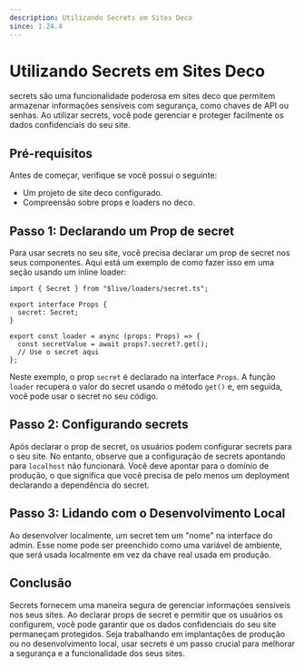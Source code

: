 ```yaml
---
description: Utilizando Secrets em Sites Deco
since: 1.24.4
---
```


# Utilizando Secrets em Sites Deco

secrets são uma funcionalidade poderosa em sites deco que permitem armazenar informações sensíveis com segurança, como chaves de API ou senhas. Ao utilizar secrets, você pode gerenciar e proteger facilmente os dados confidenciais do seu site.

## Pré-requisitos

Antes de começar, verifique se você possui o seguinte:

- Um projeto de site deco configurado.
- Compreensão sobre props e loaders no deco.

## Passo 1: Declarando um Prop de secret

Para usar secrets no seu site, você precisa declarar um prop de secret nos seus componentes. Aqui está um exemplo de como fazer isso em uma seção usando um inline loader:

```tsx
import { Secret } from "$live/loaders/secret.ts";

export interface Props {
  secret: Secret;
}

export const loader = async (props: Props) => {
  const secretValue = await props?.secret?.get();
  // Use o secret aqui
};
```

Neste exemplo, o prop `secret` é declarado na interface `Props`. A função `loader` recupera o valor do secret usando o método `get()` e, em seguida, você pode usar o secret no seu código.

## Passo 2: Configurando secrets

Após declarar o prop de secret, os usuários podem configurar secrets para o seu site. No entanto, observe que a configuração de secrets apontando para `localhost` não funcionará. Você deve apontar para o domínio de produção, o que significa que você precisa de pelo menos um deployment declarando a dependência do secret.

## Passo 3: Lidando com o Desenvolvimento Local

Ao desenvolver localmente, um secret tem um "nome" na interface do admin. Esse nome pode ser preenchido como uma variável de ambiente, que será usada localmente em vez da chave real usada em produção.

## Conclusão

Secrets fornecem uma maneira segura de gerenciar informações sensíveis nos seus sites. Ao declarar props de secret e permitir que os usuários os configurem, você pode garantir que os dados confidenciais do seu site permaneçam protegidos. Seja trabalhando em implantações de produção ou no desenvolvimento local, usar secrets é um passo crucial para melhorar a segurança e a funcionalidade dos seus sites.
